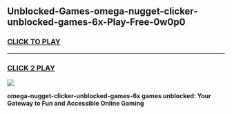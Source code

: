 
## Unblocked-Games-omega-nugget-clicker-unblocked-games-6x-Play-Free-0w0p0
<h3>
<a href="https://premium76.site?title=omega-nugget-clicker-unblocked-games-6x&ref=20M">CLICK TO PLAY</a></h3>
<hr>

<h3>
<a href="https://premium76.site?title=omega-nugget-clicker-unblocked-games-6x&ref=20M">CLICK 2 PLAY</a>
  
</h3>

<a href="https://premium76.site?title=omega-nugget-clicker-unblocked-games-6x&ref=19M"><img src="https://clearcache.store/games.png"></a>


**omega-nugget-clicker-unblocked-games-6x games unblocked: Your Gateway to Fun and Accessible Online Gaming**
